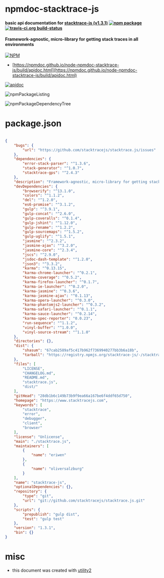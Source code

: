# npmdoc-stacktrace-js

#### basic api documentation for  [stacktrace-js (v1.3.1)](https://www.stacktracejs.com)  [![npm package](https://img.shields.io/npm/v/npmdoc-stacktrace-js.svg?style=flat-square)](https://www.npmjs.org/package/npmdoc-stacktrace-js) [![travis-ci.org build-status](https://api.travis-ci.org/npmdoc/node-npmdoc-stacktrace-js.svg)](https://travis-ci.org/npmdoc/node-npmdoc-stacktrace-js)

#### Framework-agnostic, micro-library for getting stack traces in all environments

[![NPM](https://nodei.co/npm/stacktrace-js.png?downloads=true&downloadRank=true&stars=true)](https://www.npmjs.com/package/stacktrace-js)

- [https://npmdoc.github.io/node-npmdoc-stacktrace-js/build/apidoc.html](https://npmdoc.github.io/node-npmdoc-stacktrace-js/build/apidoc.html)

[![apidoc](https://npmdoc.github.io/node-npmdoc-stacktrace-js/build/screenCapture.buildCi.browser.%252Ftmp%252Fbuild%252Fapidoc.html.png)](https://npmdoc.github.io/node-npmdoc-stacktrace-js/build/apidoc.html)

![npmPackageListing](https://npmdoc.github.io/node-npmdoc-stacktrace-js/build/screenCapture.npmPackageListing.svg)

![npmPackageDependencyTree](https://npmdoc.github.io/node-npmdoc-stacktrace-js/build/screenCapture.npmPackageDependencyTree.svg)



# package.json

```json

{
    "bugs": {
        "url": "https://github.com/stacktracejs/stacktrace.js/issues"
    },
    "dependencies": {
        "error-stack-parser": "^1.3.6",
        "stack-generator": "^1.0.7",
        "stacktrace-gps": "^2.4.3"
    },
    "description": "Framework-agnostic, micro-library for getting stack traces in all environments",
    "devDependencies": {
        "browserify": "^13.1.0",
        "colors": "^1.1.2",
        "del": "^1.2.0",
        "es6-promise": "^3.1.2",
        "gulp": "^3.9.1",
        "gulp-concat": "^2.6.0",
        "gulp-coveralls": "^0.1.4",
        "gulp-jshint": "^1.12.0",
        "gulp-rename": "^1.2.2",
        "gulp-sourcemaps": "^1.5.2",
        "gulp-uglify": "^1.5.1",
        "jasmine": "^2.3.2",
        "jasmine-ajax": "^3.2.0",
        "jasmine-core": "^2.3.4",
        "jscs": "^2.9.0",
        "jsdoc-dash-template": "^1.2.0",
        "json3": "^3.3.2",
        "karma": "^0.13.15",
        "karma-chrome-launcher": "^0.2.1",
        "karma-coverage": "^0.5.2",
        "karma-firefox-launcher": "^0.1.7",
        "karma-ie-launcher": "^0.2.0",
        "karma-jasmine": "^0.3.6",
        "karma-jasmine-ajax": "^0.1.13",
        "karma-opera-launcher": "^0.3.0",
        "karma-phantomjs2-launcher": "^0.3.2",
        "karma-safari-launcher": "^0.1.1",
        "karma-sauce-launcher": "^0.2.14",
        "karma-spec-reporter": "0.0.23",
        "run-sequence": "^1.1.2",
        "vinyl-buffer": "^1.0.0",
        "vinyl-source-stream": "^1.1.0"
    },
    "directories": {},
    "dist": {
        "shasum": "67cab2589af5c417b962f7369940277bb3b6a18b",
        "tarball": "https://registry.npmjs.org/stacktrace-js/-/stacktrace-js-1.3.1.tgz"
    },
    "files": [
        "LICENSE",
        "CHANGELOG.md",
        "README.md",
        "stacktrace.js",
        "dist/"
    ],
    "gitHead": "28db1b6c149b73b9f9ea66a167be6f4ddf65d750",
    "homepage": "https://www.stacktracejs.com",
    "keywords": [
        "stacktrace",
        "error",
        "debugger",
        "client",
        "browser"
    ],
    "license": "Unlicense",
    "main": "./stacktrace.js",
    "maintainers": [
        {
            "name": "eriwen"
        },
        {
            "name": "oliversalzburg"
        }
    ],
    "name": "stacktrace-js",
    "optionalDependencies": {},
    "repository": {
        "type": "git",
        "url": "git://github.com/stacktracejs/stacktrace.js.git"
    },
    "scripts": {
        "prepublish": "gulp dist",
        "test": "gulp test"
    },
    "version": "1.3.1",
    "bin": {}
}
```



# misc
- this document was created with [utility2](https://github.com/kaizhu256/node-utility2)
